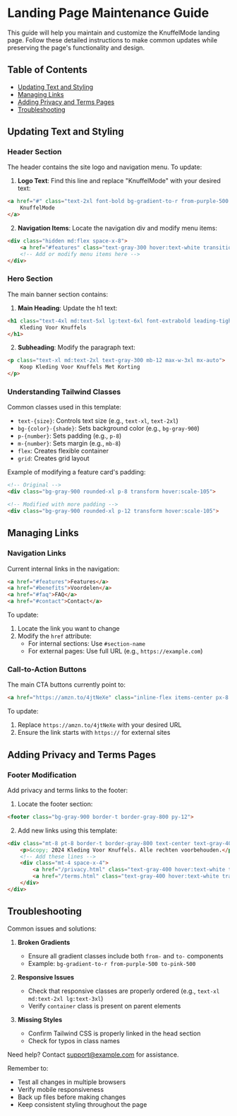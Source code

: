 # Landing Page Maintenance Guide

This guide will help you maintain and customize the KnuffelMode landing page. Follow these detailed instructions to make common updates while preserving the page's functionality and design.

## Table of Contents
- [Updating Text and Styling](#updating-text-and-styling)
- [Managing Links](#managing-links)
- [Adding Privacy and Terms Pages](#adding-privacy-and-terms-pages)
- [Troubleshooting](#troubleshooting)

## Updating Text and Styling

### Header Section
The header contains the site logo and navigation menu. To update:

1. **Logo Text**: Find this line and replace "KnuffelMode" with your desired text:
```html
<a href="#" class="text-2xl font-bold bg-gradient-to-r from-purple-500 to-pink-500 bg-clip-text text-transparent">
    KnuffelMode
</a>
```

2. **Navigation Items**: Locate the navigation div and modify menu items:
```html
<div class="hidden md:flex space-x-8">
    <a href="#features" class="text-gray-300 hover:text-white transition-colors duration-300">Features</a>
    <!-- Add or modify menu items here -->
</div>
```

### Hero Section
The main banner section contains:

1. **Main Heading**: Update the h1 text:
```html
<h1 class="text-4xl md:text-5xl lg:text-6xl font-extrabold leading-tight mb-8 bg-gradient-to-r from-purple-400 to-pink-400 bg-clip-text text-transparent">
    Kleding Voor Knuffels
</h1>
```

2. **Subheading**: Modify the paragraph text:
```html
<p class="text-xl md:text-2xl text-gray-300 mb-12 max-w-3xl mx-auto">
    Koop Kleding Voor Knuffels Met Korting
</p>
```

### Understanding Tailwind Classes
Common classes used in this template:

- `text-{size}`: Controls text size (e.g., `text-xl`, `text-2xl`)
- `bg-{color}-{shade}`: Sets background color (e.g., `bg-gray-900`)
- `p-{number}`: Sets padding (e.g., `p-8`)
- `m-{number}`: Sets margin (e.g., `mb-8`)
- `flex`: Creates flexible container
- `grid`: Creates grid layout

Example of modifying a feature card's padding:
```html
<!-- Original -->
<div class="bg-gray-900 rounded-xl p-8 transform hover:scale-105">

<!-- Modified with more padding -->
<div class="bg-gray-900 rounded-xl p-12 transform hover:scale-105">
```

## Managing Links

### Navigation Links
Current internal links in the navigation:
```html
<a href="#features">Features</a>
<a href="#benefits">Voordelen</a>
<a href="#faq">FAQ</a>
<a href="#contact">Contact</a>
```

To update:
1. Locate the link you want to change
2. Modify the `href` attribute:
   - For internal sections: Use `#section-name`
   - For external pages: Use full URL (e.g., `https://example.com`)

### Call-to-Action Buttons
The main CTA buttons currently point to:
```html
<a href="https://amzn.to/4jtNeXe" class="inline-flex items-center px-8 py-4 rounded-full...">
```

To update:
1. Replace `https://amzn.to/4jtNeXe` with your desired URL
2. Ensure the link starts with `https://` for external sites

## Adding Privacy and Terms Pages

### Footer Modification
Add privacy and terms links to the footer:

1. Locate the footer section:
```html
<footer class="bg-gray-900 border-t border-gray-800 py-12">
```

2. Add new links using this template:
```html
<div class="mt-8 pt-8 border-t border-gray-800 text-center text-gray-400">
    <p>&copy; 2024 Kleding Voor Knuffels. Alle rechten voorbehouden.</p>
    <!-- Add these lines -->
    <div class="mt-4 space-x-4">
        <a href="/privacy.html" class="text-gray-400 hover:text-white transition-colors duration-300">Privacy Policy</a>
        <a href="/terms.html" class="text-gray-400 hover:text-white transition-colors duration-300">Terms of Service</a>
    </div>
</div>
```

## Troubleshooting

Common issues and solutions:

1. **Broken Gradients**
   - Ensure all gradient classes include both `from-` and `to-` components
   - Example: `bg-gradient-to-r from-purple-500 to-pink-500`

2. **Responsive Issues**
   - Check that responsive classes are properly ordered (e.g., `text-xl md:text-2xl lg:text-3xl`)
   - Verify `container` class is present on parent elements

3. **Missing Styles**
   - Confirm Tailwind CSS is properly linked in the head section
   - Check for typos in class names

Need help? Contact support@example.com for assistance.

Remember to:
- Test all changes in multiple browsers
- Verify mobile responsiveness
- Back up files before making changes
- Keep consistent styling throughout the page